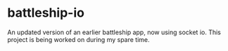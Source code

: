# battleship-io
An updated version of an earlier battleship app, now using socket io. This project is being worked on during my spare time.
